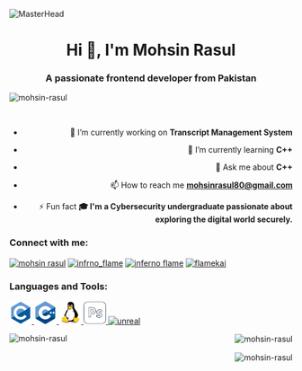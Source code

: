 ![MasterHead](https://indoanalytica.com/static/images/bannerr.gif)
<h1 align="center">Hi 👋, I'm Mohsin Rasul</h1>
<h3 align="center">A passionate frontend developer from Pakistan</h3>
<ing align="right" alt="Coding" width="400" src="https://media.tenor.com/54mjjpuowCgAAAAM/ninjala-jane.gif">

<p align="left"> <img src="https://komarev.com/ghpvc/?username=mohsin-rasul&label=Profile%20views&color=0e75b6&style=flat" alt="mohsin-rasul" /> </p>

<p align="left"> <a href="https://twitter.com/" target="blank"><img src="https://img.shields.io/twitter/follow/?logo=twitter&style=for-the-badge" alt="" /></a> </p>

- 🔭 I’m currently working on **Transcript Management System**

- 🌱 I’m currently learning **C++**

- 💬 Ask me about **C++**

- 📫 How to reach me **mohsinrasul80@gmail.com**

- ⚡ Fun fact **🎓 I'm a Cybersecurity undergraduate passionate about exploring the digital world securely.**

<h3 align="left">Connect with me:</h3>
<p align="left">
<a href="https://linkedin.com/in/mohsin rasul" target="blank"><img align="center" src="https://raw.githubusercontent.com/rahuldkjain/github-profile-readme-generator/master/src/images/icons/Social/linked-in-alt.svg" alt="mohsin rasul" height="30" width="40" /></a>
<a href="https://instagram.com/infrno_flame" target="blank"><img align="center" src="https://raw.githubusercontent.com/rahuldkjain/github-profile-readme-generator/master/src/images/icons/Social/instagram.svg" alt="infrno_flame" height="30" width="40" /></a>
<a href="https://www.youtube.com/c/inferno flame" target="blank"><img align="center" src="https://raw.githubusercontent.com/rahuldkjain/github-profile-readme-generator/master/src/images/icons/Social/youtube.svg" alt="inferno flame" height="30" width="40" /></a>
<a href="https://discord.gg/flamekai" target="blank"><img align="center" src="https://raw.githubusercontent.com/rahuldkjain/github-profile-readme-generator/master/src/images/icons/Social/discord.svg" alt="flamekai" height="30" width="40" /></a>
</p>

<h3 align="left">Languages and Tools:</h3>
<p align="left"> <a href="https://www.cprogramming.com/" target="_blank" rel="noreferrer"> <img src="https://raw.githubusercontent.com/devicons/devicon/master/icons/c/c-original.svg" alt="c" width="40" height="40"/> </a> <a href="https://www.w3schools.com/cpp/" target="_blank" rel="noreferrer"> <img src="https://raw.githubusercontent.com/devicons/devicon/master/icons/cplusplus/cplusplus-original.svg" alt="cplusplus" width="40" height="40"/> </a> <a href="https://www.linux.org/" target="_blank" rel="noreferrer"> <img src="https://raw.githubusercontent.com/devicons/devicon/master/icons/linux/linux-original.svg" alt="linux" width="40" height="40"/> </a> <a href="https://www.photoshop.com/en" target="_blank" rel="noreferrer"> <img src="https://raw.githubusercontent.com/devicons/devicon/master/icons/photoshop/photoshop-line.svg" alt="photoshop" width="40" height="40"/> </a> <a href="https://unrealengine.com/" target="_blank" rel="noreferrer"> <img src="https://raw.githubusercontent.com/kenangundogan/fontisto/036b7eca71aab1bef8e6a0518f7329f13ed62f6b/icons/svg/brand/unreal-engine.svg" alt="unreal" width="40" height="40"/> </a> </p>

<p><img align="left" src="https://github-readme-stats.vercel.app/api/top-langs?username=mohsin-rasul&show_icons=true&locale=en&layout=compact" alt="mohsin-rasul" /></p>

<p>&nbsp;<img align="center" src="https://github-readme-stats.vercel.app/api?username=mohsin-rasul&show_icons=true&locale=en" alt="mohsin-rasul" /></p>

<p><img align="center" src="https://github-readme-streak-stats.herokuapp.com/?user=mohsin-rasul&" alt="mohsin-rasul" /></p>
